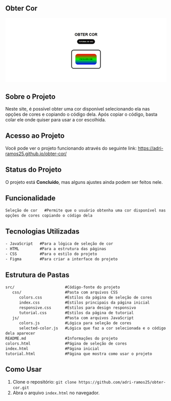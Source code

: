 ## Obter Cor

![Imagens do projeto](https://github.com/adri-ramos25/obter-cor/raw/main/src/images/screenshot.png)



## Sobre o Projeto

Neste site, é possível obter uma cor disponível selecionando ela nas opções de cores e copiando o código dela. Após copiar o código, basta colar ele onde quiser para usar a cor escolhida.



## Acesso ao Projeto

Você pode ver o projeto funcionando através do seguinte link: https://adri-ramos25.github.io/obter-cor/


## Status do Projeto

O projeto está **Concluído**, mas alguns ajustes ainda podem ser feitos nele.



## Funcionalidade

```plaintext
Seleção de cor   #Permite que o usuário obtenha uma cor disponível nas opções de cores copiando o código dela
```



## Tecnologias Utilizadas

```plaintext
- JavaScript   #Para a lógica de seleção de cor
- HTML         #Para a estrutura das páginas
- CSS          #Para o estilo do projeto
- Figma        #Para criar a interface do projeto
```



## Estrutura de Pastas

```plaintext
src/                      #Código-fonte do projeto
   css/                   #Pasta com arquivos CSS
      colors.css          #Estilos da página de seleção de cores
      index.css           #Estilos principais da página inicial
      responsive.css      #Estilos para design responsivo
      tutorial.css        #Estilos da página de tutorial
   js/                    #Pasta com arquivos JavaScript
      colors.js           #Lógica para seleção de cores
      selected-color.js   #Lógica que faz a cor selecionada e o código dela aparecer
README.md                 #Informações do projeto
colors.html               #Página de seleção de cores
index.html                #Página inicial
tutorial.html             #Página que mostra como usar o projeto
```



## Como Usar

1. Clone o repositório: `git clone https://github.com/adri-ramos25/obter-cor.git`
2. Abra o arquivo `index.html` no navegador.
